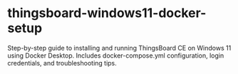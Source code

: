 # thingsboard-windows11-docker-setup
Step-by-step guide to installing and running ThingsBoard CE on Windows 11 using Docker Desktop. Includes docker-compose.yml configuration, login credentials, and troubleshooting tips.
